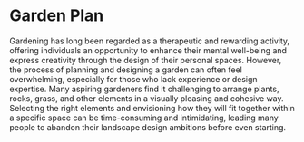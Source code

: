 # Garden Plan
Gardening has long been regarded as a therapeutic and rewarding activity, offering individuals an opportunity to enhance their mental well-being and express creativity through the design of their personal spaces. However, the process of planning and designing a garden can often feel overwhelming, especially for those who lack experience or design expertise. Many aspiring gardeners find it challenging to arrange plants, rocks, grass, and other elements in a visually pleasing and cohesive way. Selecting the right elements and envisioning how they will fit together within a specific space can be time-consuming and intimidating, leading many people to abandon their landscape design ambitions before even starting.
